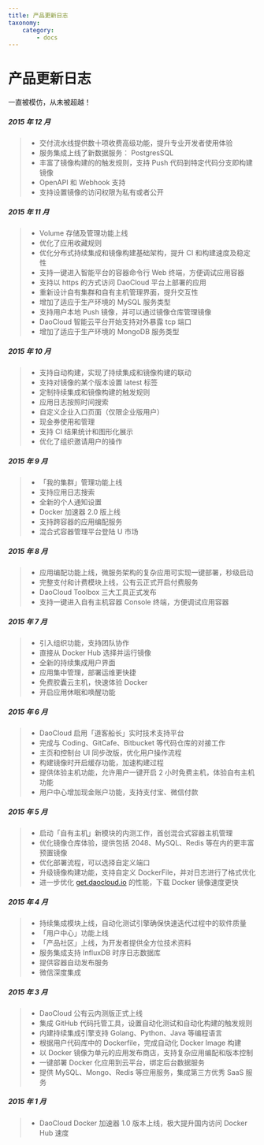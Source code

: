 ```yaml
---
title: 产品更新日志
taxonomy:
    category:
        - docs
---
```


<!-- reviewed by fiona -->
<!-- 
1. 自定义镜像构建的自动触发规则，根据您的应用发布流程，灵活定制镜像构建自动触发的规则，目前支持设置三种触发规则：向代码仓库提交指定 Tag 时、 向代码仓库的指定分支提交代码时， 以及持续集成时。

2. 应用自动发布，当应用有新版本镜像时，自动更新应用到最新的版本，从而提高研发团队的持续交付能力。

3. 自有集群应用迁移，当因为集群维护或者主机事故等原因需要改变应用的部署服务器时，您可以一键实现应用及其的相关配置的迁移，最小化应用迁移风险和服务中断时间。

4. 容器命令行 Web 终端，无论容器是部署在 DaoCloud 智能平台或者您的自有集群，您都可以一键打开容器命令行 Web 终端，进入容器命令行，方便的查看容器环境，调试应用等。

5. 应用编排，跨容器的应用编排服务可以帮助您创建并管理新一代的可移植的分布式应用程序，这些应用程序是由独立且互通的 Docker 容器快速组合而成，他们有动态的生命周期，并且可以在任何地方以可扩展的方式运行。

6. 日志搜索，支持根据指定的时间迅速定位相关应用日志内容，帮助开发者更好的利用日志信息查看应用状态和定位应用问题。

7. 绑定自有域名，支持绑定您的自有域名到 DaoCloud 智能平台的应用上，从而实现更友好的企业服务发布。

8. Webhook，待定

9. 本地 Push 镜像管理，支持 Push 本地镜像到 DaoCloud 镜像仓库，Push 的镜像可以通过镜像仓库进行管理并支持触发应用的自动发布流程。

10. 设置镜像的访问权限，待定

11. 绑定私有的 GitLab 
-->

# 产品更新日志

一直被模仿，从未被超越！


##### 2015 年 12 月

>+ 交付流水线提供数十项收费高级功能，提升专业开发者使用体验
>+ 服务集成上线了新数据服务： PostgresSQL
>+ 丰富了镜像构建的的触发规则，支持 Push 代码到特定代码分支即构建镜像
>+ OpenAPI 和 Webhook 支持
>+ 支持设置镜像的访问权限为私有或者公开


##### 2015 年 11 月

>+ Volume 存储及管理功能上线
>+ 优化了应用收藏规则
>+ 优化分布式持续集成和镜像构建基础架构，提升 CI 和构建速度及稳定性
>+ 支持一键进入智能平台的容器命令行 Web 终端，方便调试应用容器
>+ 支持以 https 的方式访问 DaoCloud 平台上部署的应用
>+ 重新设计自有集群和自有主机管理界面，提升交互性
>+ 增加了适应于生产环境的 MySQL 服务类型
>+ 支持用户本地 Push 镜像，并可以通过镜像仓库管理镜像
>+ DaoCloud 智能云平台开始支持对外暴露 tcp 端口
>+ 增加了适应于生产环境的 MongoDB 服务类型

##### 2015 年 10 月

>+ 支持自动构建，实现了持续集成和镜像构建的联动
>+ 支持对镜像的某个版本设置 latest 标签
>+ 定制持续集成和镜像构建的触发规则
>+ 应用日志按照时间搜索
>+ 自定义企业入口页面（仅限企业版用户）
>+ 现金券使用和管理
>+ 支持 CI 结果统计和图形化展示
>+ 优化了组织邀请用户的操作

##### 2015 年 9 月

>+ 「我的集群」管理功能上线
>+ 支持应用日志搜索
>+ 全新的个人通知设置
>+ Docker 加速器 2.0 版上线
>+ 支持跨容器的应用编配服务
>+ 混合式容器管理平台登陆 U 市场

##### 2015 年 8 月

>+ 应用编配功能上线，微服务架构的复杂应用可实现一键部署，秒级启动
>+ 完整支付和计费模块上线，公有云正式开启付费服务
>+ DaoCloud Toolbox 三大工具正式发布
>+ 支持一键进入自有主机容器 Console 终端，方便调试应用容器

##### 2015 年 7 月

>+ 引入组织功能，支持团队协作
>+ 直接从 Docker Hub 选择并运行镜像
>+ 全新的持续集成用户界面
>+ 应用集中管理，部署运维更快捷
>+ 免费胶囊云主机，快速体验 Docker
>+ 开启应用休眠和唤醒功能

##### 2015 年 6 月

>+ DaoCloud 启用「道客船长」实时技术支持平台
>+ 完成与 Coding、GitCafe、Bitbucket 等代码仓库的对接工作
>+ 主页和控制台 UI 同步改版，优化用户操作流程
>+ 构建镜像时开启缓存功能，加速构建过程
>+ 提供体验主机功能，允许用户一键开启 2 小时免费主机，体验自有主机功能
>+ 用户中心增加现金账户功能，支持支付宝、微信付款

##### 2015 年 5 月

>+ 启动「自有主机」新模块的内测工作，首创混合式容器主机管理
>+ 优化镜像仓库体验，提供包括 2048、MySQL、Redis 等在内的更丰富预置镜像
>+ 优化部署流程，可以选择自定义端口
>+ 升级镜像构建功能，支持自定义 DockerFile，并对日志进行了格式优化
>+ 进一步优化 [get.daocloud.io](http://get.daocloud.io) 的性能，下载 Docker 镜像速度更快

##### 2015 年 4 月

>+ 持续集成模块上线，自动化测试引擎确保快速迭代过程中的软件质量
>+ 「用户中心」功能上线
>+ 「产品社区」上线，为开发者提供全方位技术资料
>+ 服务集成支持 InfluxDB 时序日志数据库
>+ 提供容器自动发布服务
>+ 微信深度集成

##### 2015 年 3 月

>+ DaoCloud 公有云内测版正式上线
>+ 集成 GitHub 代码托管工具，设置自动化测试和自动化构建的触发规则 
>+ 内建持续集成引擎支持 Golang、Python、Java 等编程语言
>+ 根据用户代码库中的 Dockerfile，完成自动化 Docker Image 构建 
>+ 以 Docker 镜像为单元的应用发布商店，支持复杂应用编配和版本控制 
>+ 一键部署 Docker 化应用到云平台，绑定后台数据服务 
>+ 提供 MySQL、Mongo、Redis 等应用服务，集成第三方优秀 SaaS 服务

##### 2015 年 1 月

>+ DaoCloud Docker 加速器 1.0 版本上线，极大提升国内访问 Docker Hub 速度